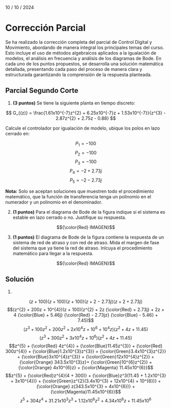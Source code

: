 10 / 10 / 2024
# Corrección Parcial
Se ha realizado la corrección completa del parcial de Control Digital y Movimiento, abordando de manera integral los principales temas del curso. Esto incluye el uso de métodos algebraicos aplicados a la igualación de modelos, el análisis en frecuencia y análisis de los diagramas de Bode. En cada uno de los puntos propuestos, se desarrolla una solución matemática detallada, presentando cada paso del proceso de manera clara y estructurada garantizando la comprensión de la respuesta planteada.

## Parcial Segundo Corte
1. **(3 puntos)** Se tiene la siguiente planta en tiempo discreto:

$$ G_{(z)} = \frac{1.61x10^{-7}z^{2} + 6.25x10^{-7}z + 1.53x10^{-7}}{z^{3} - 2.87z^{2} + 2.75z - 0.88} $$

Calcule el controlador por igualación de modelo, ubique los polos en lazo cerrado en:

$$P_{1} = -100$$
$$P_{2} = -100$$
$$P_{3} = -100$$
$$P_{4} = -2 + 2.73j$$
$$P_{5} = -2 - 2.73j$$

**Nota:** Solo se aceptan soluciones que muestren todo el procedimiento matemático, que la función de transferencia tenga un polinomio en el numerador y un polinomio en el denominador.

2. **(1 puntos)** Para el diagrama de Bode de la figura indique si el sistema es estable en lazo cerrado o no. Justifique su respuesta.

$${\color{Red} IMAGEN}$$
   
3. **(1 puntos)** El diagrama de Bode de la figura contiene la respuesta de un sistema de red de atraso y con red de atraso. Mida el margen de fase del sistema que ya tiene la red de atraso. Inlcuya el procedimiento matemático para llegar a la respuesta.

$${\color{Red} IMAGEN}$$

## Solución
1. 

$$(z + 100)(z + 100)(z + 100)(z + 2 - 2.73j)(z + 2 + 2.73j)$$
$$(z^{2} + 200z + 10^{4})(z + 100)(z^{2} + 2z {\color{Red} + 2.73j} + 2z + 4  {\color{Blue} + 5.46j} {\color{Red} - 2.73jz} {\color{Blue} - 5.46} + 7.45)$$
$$(z^{3} + 100z^{2} + 200z^{2} + 2x10^{4}z + 10^{6} + 10^{4}z)(z^{2} + 4z + 11.45)$$
$$(z^{3} + 300z^{2} + 3x10^{4}z + 10^{6})(z^{2} + 4z + 11.45)$$
$$z^{5} + {\color{Red} 4z^{4}} + {\color{Blue}11.45z^{3}} + {\color{Red} 300z^{4}} + {\color{Blue}1.2x10^{3}z^{3}} + {\color{Green}3.4x10^{3}z^{2}} + {\color{Blue}3x10^{4}z^{3}} + {\color{Green}12x10^{4}z^{2}} + {\color{Orange} 343.5x10^{3}z}+ {\color{Green}10^{6}z^{2}} + {\color{Orange} 4x10^{6}z} + {\color{Magenta} 11.45x10^{6}}$$
$$z^{5} + {\color{Red}z^{4}(4 + 300)} + {\color{Blue}z^3(11.45 + 1.2x10^{3} + 3x10^{4})} + {\color{Green}z^{2}(3.4x10^{3} + 12x10^{4} + 10^{6})} + {\color{Orange} z(343.5x10^{3} + 4x10^{6})} + {\color{Magenta}11.45x10^{6}}$$
$$z^{5} + 304z^{4} + 31.21x10^{3}z^{3} + 1.12x10^{6}z^{2} + 4.34x10^{6}z + 11.45x10^{6}$$



